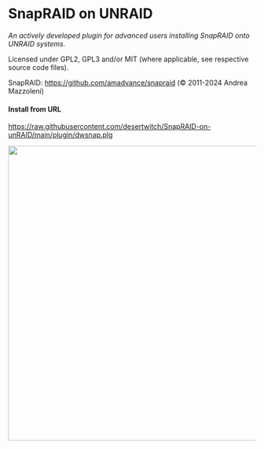 SnapRAID on UNRAID
================
_An actively developed plugin for advanced users installing SnapRAID onto UNRAID systems._

Licensed under GPL2, GPL3 and/or MIT (where applicable, see respective source code files).

SnapRAID: https://github.com/amadvance/snapraid (© 2011-2024 Andrea Mazzoleni)

#### Install from URL
https://raw.githubusercontent.com/desertwitch/SnapRAID-on-unRAID/main/plugin/dwsnap.plg

<img src="https://github.com/desertwitch/SnapRAID-on-unRAID/assets/24509509/d39a9014-5290-411c-bccf-3f90e6b18423" width="600px">


